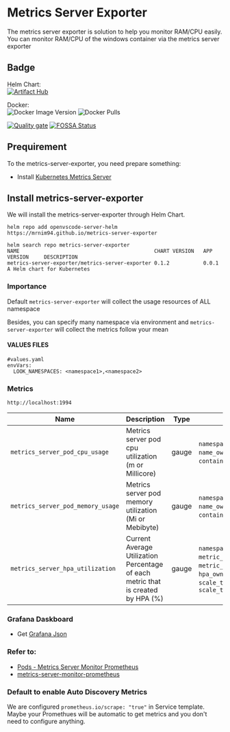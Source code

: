 # Metrics Server Exporter

The metrics server exporter is solution to help you monitor RAM/CPU easily.  
You can monitor RAM/CPU of the windows container via the metrics server exporter

## Badge

Helm Chart:   
[![Artifact Hub](https://img.shields.io/endpoint?url=https://artifacthub.io/badge/repository/metrics-server-exporter)](https://artifacthub.io/packages/search?repo=metrics-server-exporter)

Docker:   
![Docker Image Version](https://img.shields.io/docker/v/mrnim94/metrics-server-exporter)
![Docker Pulls](https://img.shields.io/docker/pulls/mrnim94/metrics-server-exporter)

[![Quality gate](https://sonarcloud.io/api/project_badges/quality_gate?project=mrnim94_metrics-server-exporter)](https://sonarcloud.io/summary/new_code?id=mrnim94_metrics-server-exporter)
[![FOSSA Status](https://app.fossa.com/api/projects/git%2Bgithub.com%2Fmrnim94%2Fmetrics-server-exporter.svg?type=large&issueType=license)](https://app.fossa.com/projects/git%2Bgithub.com%2Fmrnim94%2Fmetrics-server-exporter?ref=badge_large&issueType=license)

## Prequirement

To the metrics-server-exporter, you need prepare something:

- Install [Kubernetes Metrics Server](https://github.com/kubernetes-sigs/metrics-server)

## Install metrics-server-exporter

We will install the metrics-server-exporter through Helm Chart.

```
helm repo add openvscode-server-helm https://mrnim94.github.io/metrics-server-exporter

helm search repo metrics-server-exporter
NAME                                            CHART VERSION   APP VERSION     DESCRIPTION
metrics-server-exporter/metrics-server-exporter 0.1.2           0.0.1           A Helm chart for Kubernetes
```

### Importance

Default `metrics-server-exporter` will collect the usage resources of ALL namespace

Besides, you can specify many namespace via environment and `metrics-server-exporter` will collect the metrics follow
your mean

#### VALUES FILES

```
#values.yaml
envVars:
  LOOK_NAMESPACES: <namespace1>,<namespace2>
```

### Metrics

```
http://localhost:1994
```

 Name                              | Description                                                                      | Type  | Labels                                                                                                   
-----------------------------------|----------------------------------------------------------------------------------|-------|----------------------------------------------------------------------------------------------------------
 `metrics_server_pod_cpu_usage`    | Metrics server pod cpu utilization (m or Millicore)                              | gauge | `namespace`, `kind_owner`, `name_owner`, `pod`, `container`, `os`                                        
 `metrics_server_pod_memory_usage` | Metrics server pod memory utilization (Mi or Mebibyte)                           | gauge | `namespace`, `kind_owner`, `name_owner`, `pod`, `container`, `os`                                        
 `metrics_server_hpa_utilization`  | Current Average Utilization Percentage of each metric that is created by HPA (%) | gauge | `namespace`, `metric_name`, `metric_type`, `hpa_owner`, `scale_target_ref_kind`, `scale_target_ref_name` 

### Grafana Daskboard

- Get [Grafana Json](https://grafana.com/grafana/dashboards/19451-pods-metrics-server-monitor-prometheus/)

### Refer to:

- [Pods - Metrics Server Monitor Prometheus](https://grafana.com/grafana/dashboards/8760-pods-metrics-server-monitor-prometheus/)
- [metrics-server-monitor-prometheus](https://github.com/AdrianBalcan/metrics-server-monitor-prometheus)

### Default to enable Auto Discovery Metrics

We are configured `prometheus.io/scrape: "true"` in Service template.   
Maybe your Promethues will be automatic to get metrics and you don't need to configure anything.